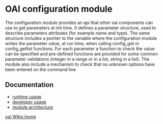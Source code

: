 # OAI configuration module

The configuration module provides an api that other oai components can use to get parameters at init time. It defines a parameter structure, used to describe parameters attributes (for example name and  type). The same structure includes a pointer to the variable where the configuration module writes the parameter value, at run time, when calling config_get or config_getlist functions. For each parameter a function to check the value can be specified and pre-defined functions  are provided for some common parameter validations (integer in a range or in a list, string in a list).  The module also include a mechanism to check that no unknown options have been entered on the command line

## Documentation

* [runtime usage](config/rtusage.md)
* [developer usage](config/devusage.md)
* [module architecture](config/arch.md)

[oai Wikis home](https://gitlab.eurecom.fr/oai/openairinterface5g/wikis/home)
